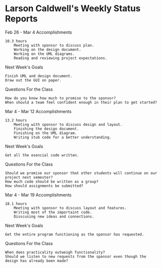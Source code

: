 Larson Caldwell's Weekly Status Reports
==========================================

Feb 26 - Mar 4
Accomplishments

    10.3 hours
        Meeting with sponsor to discuss plan.
        Working on the design document.
        Working on the UML diagrams.
        Reading and reviewing project expectations.

Next Week's Goals

    Finish UML and design document.
    Draw out the GUI on paper.

Questions For the Class

    How do you know how much to promise to the sponsor?
    When should a team feel confident enough in their plan to get started?



Mar 4 - Mar 12
Accomplishments

    13.2 hours
        Meeting with sponsor to discuss design and layout.
        Finishing the design document.
        Finishing on the UML diagram.
        Writing stub code for a better understanding.

Next Week's Goals

    Get all the esencial code written.
    
Questions For the Class

    Should we promise our sponsor that other students will continue on our project next semester?
    How much code should be written as a group?
    How should assignments be submitted?



Mar 4 - Mar 19
Accomplishments

    18.1 hours
        Meeting with sponsor to discuss layout and features.
        Writing most of the importaint code.
        Disscusing new ideas and connections.

Next Week's Goals

    Get the entire program functioning as the sponsor has requested.
    
Questions For the Class

    When does practicality outweigh functionality?
    Should we listen to new requests from the sponsor even though the design has already been made?
